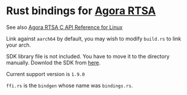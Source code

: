 # Rust bindings for [Agora RTSA](https://docs.agora.io/cn/RTSA/downloads?platform=All%20Platforms)

See also [Agora RTSA C API Reference for Linux](https://docs.agora.io/cn/RTSA/API%20Reference/rtsa_c/index.html)

Link against `aarch64` by default, you may wish to modify `build.rs` to link your arch.

SDK library file is not included. You have to move it to the directory manually. Downlod the SDK from [here](https://docs.agora.io/cn/RTSA/downloads?platform=All%20Platforms).

Current support version is `1.9.0`

`ffi.rs` is the `bindgen` whose name was `bindings.rs`. 
